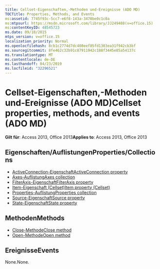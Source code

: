 ```yaml
---
title: Cellset-Eigenschaften,-Methoden und-Ereignisse (ADO MD)
TOCTitle: Properties, Methods, and Events
ms:assetid: 7745f93c-5cc7-e6f8-143a-3470be0c1c0a
ms:mtpsurl: https://msdn.microsoft.com/library/JJ249488(v=office.15)
ms:contentKeyID: 48545723
ms.date: 09/18/2015
mtps_version: v=office.15
localization_priority: Normal
ms.openlocfilehash: 8cb1c2774d7dc408eef85fd1303ea31f942cb3bf
ms.sourcegitcommit: 8fe462c32b91c87911942c188f3445e85a54137c
ms.translationtype: MT
ms.contentlocale: de-DE
ms.lasthandoff: 04/23/2019
ms.locfileid: "32296521"
---
```

# <a name="cellset-properties-methods-and-events-ado-md"></a><span data-ttu-id="ddf3b-102">Cellset-Eigenschaften,-Methoden und-Ereignisse (ADO MD)</span><span class="sxs-lookup"><span data-stu-id="ddf3b-102">Cellset properties, methods, and events (ADO MD)</span></span>

<span data-ttu-id="ddf3b-103">**Gilt für**: Access 2013, Office 2013</span><span class="sxs-lookup"><span data-stu-id="ddf3b-103">**Applies to**: Access 2013, Office 2013</span></span>

## <a name="propertiescollections"></a><span data-ttu-id="ddf3b-104">Eigenschaften/Auflistungen</span><span class="sxs-lookup"><span data-stu-id="ddf3b-104">Properties/Collections</span></span>

- [<span data-ttu-id="ddf3b-105">ActiveConnection-Eigenschaft</span><span class="sxs-lookup"><span data-stu-id="ddf3b-105">ActiveConnection property</span></span>](activeconnection-property-ado-md.md)
- [<span data-ttu-id="ddf3b-106">Axes-Auflistung</span><span class="sxs-lookup"><span data-stu-id="ddf3b-106">Axes collection</span></span>](axes-collection-ado-md.md)
- [<span data-ttu-id="ddf3b-107">FilterAxis-Eigenschaft</span><span class="sxs-lookup"><span data-stu-id="ddf3b-107">FilterAxis property</span></span>](filteraxis-property-ado-md.md)
- [<span data-ttu-id="ddf3b-108">Item-Eigenschaft (Cellset)</span><span class="sxs-lookup"><span data-stu-id="ddf3b-108">Item property (Cellset)</span></span>](item-property-ado-md-cellset.md)
- [<span data-ttu-id="ddf3b-109">Properties-Auflistung</span><span class="sxs-lookup"><span data-stu-id="ddf3b-109">Properties collection</span></span>](properties-collection-ado.md)
- [<span data-ttu-id="ddf3b-110">Source-Eigenschaft</span><span class="sxs-lookup"><span data-stu-id="ddf3b-110">Source property</span></span>](source-property-ado-md.md)
- [<span data-ttu-id="ddf3b-111">State-Eigenschaft</span><span class="sxs-lookup"><span data-stu-id="ddf3b-111">State property</span></span>](state-property-ado-md.md)

## <a name="methods"></a><span data-ttu-id="ddf3b-112">Methoden</span><span class="sxs-lookup"><span data-stu-id="ddf3b-112">Methods</span></span>

- [<span data-ttu-id="ddf3b-113">Close-Methode</span><span class="sxs-lookup"><span data-stu-id="ddf3b-113">Close method</span></span>](close-method-ado-md.md)
- [<span data-ttu-id="ddf3b-114">Open-Methode</span><span class="sxs-lookup"><span data-stu-id="ddf3b-114">Open method</span></span>](open-method-ado-md.md)

## <a name="events"></a><span data-ttu-id="ddf3b-115">Ereignisse</span><span class="sxs-lookup"><span data-stu-id="ddf3b-115">Events</span></span>

<span data-ttu-id="ddf3b-116">None.</span><span class="sxs-lookup"><span data-stu-id="ddf3b-116">None.</span></span>

